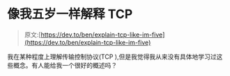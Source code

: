 # 像我五岁一样解释 TCP

> 原文:[https://dev.to/ben/explain-tcp-like-im-five](https://dev.to/ben/explain-tcp-like-im-five)

我在某种程度上理解传输控制协议(TCP ),但是我觉得我从来没有具体地学习过这些概念。有人能给我一个很好的概述吗？
